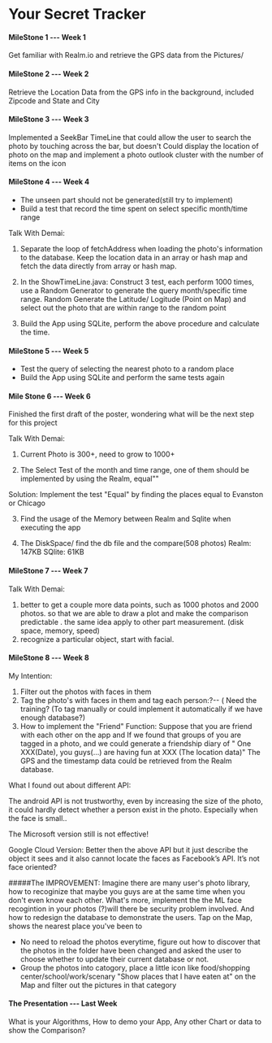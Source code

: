 # Your Secret Tracker

#### MileStone 1 --- Week 1 
Get familiar with Realm.io and retrieve the GPS data from the Pictures/

#### MileStone 2 --- Week 2
Retrieve the Location Data from the GPS info in the background, included Zipcode and State and City

#### MileStone 3 --- Week 3 

Implemented a SeekBar TimeLine that could allow the user to search the photo by touching across the bar, but doesn't 
Could display the location of photo on the map and implement a photo outlook cluster with the number of items on the icon

#### MileStone 4 --- Week 4 
- The unseen part should not be generated(still try to implement)
- Build a test that record the time spent on select specific month/time range

Talk With Demai:

1. Separate the loop of fetchAddress when loading the photo's information to the database. Keep the location data in an array or hash map and fetch the data directly from array or hash map.

2. In the ShowTimeLine.java: Construct 3 test, each perform 1000 times, use a Random Generator to generate the query month/specific time range. Random Generate the Latitude/ Logitude (Point on Map) and select out the photo that are within range to the random point

3. Build the App using SQLite, perform the above procedure and calculate the time.

#### MileStone 5 --- Week 5 

- Test the query of selecting the nearest photo to a random place 
- Build the App using SQLite and perform the same tests again

#### Mile Stone 6 --- Week 6
Finished the first draft of the poster, wondering what will be the next step for this project 

Talk With Demai:

1. Current Photo is 300+, need to grow to 1000+

2. The Select Test of the month and time range, one of them should be implemented by using the Realm, equal""

Solution: Implement the test "Equal" by finding the places equal to Evanston or Chicago

3. Find the usage of the Memory between Realm and Sqlite when executing the app

4. The DiskSpace/ find the db file and the compare(508 photos)
Realm: 147KB  SQlite: 61KB

#### MileStone 7 --- Week 7 

Talk With Demai: 

1. better to get a couple more data points, such as 1000 photos and 2000 photos. so that we are able to draw a plot and make the comparison  predictable . the same idea apply to other part measurement. (disk space, memory, speed)
2. recognize a particular object, start with facial.

#### MileStone 8 --- Week 8

My Intention:
1. Filter out the photos with faces in them 
2. Tag the photo's with faces in them and tag each person:?-- ( Need the training? (To tag manually or could implement it automatically if we have enough database?)
3. How to implement the "Friend" Function:
Suppose that you are friend with each other on the app and If we found that groups of you are tagged in a photo, and we could generate a friendship diary of " One XXX(Date),  you guys(...) are having fun at XXX (The location data)" The GPS and the timestamp data could be retrieved from the Realm database.

What I found out about different API:

The android API is not trustworthy, even by increasing the size of the photo, it could hardly detect whether a person exist in the photo. Especially when the face is small.. 

The Microsoft version still is not effective!

Google Cloud Version: Better then the above API but it just describe the object it sees and it also cannot locate the faces as Facebook’s API. It’s not face oriented?

#####The IMPROVEMENT: 
Imagine there are many user's photo library, how to recoginize that maybe you guys are at the same time when
you don't even know each other. What's more, implement the the ML face recogintion in your photos (?)will there be security problem involved. And how to redesign the database to demonstrate the users. 
Tap on the Map, shows the nearest place you've been to 
- No need to reload the photos everytime, figure out how to discover that the photos in the folder have been changed and asked 
the user to choose whether to update their current database or not. 
- Group the photos into catogory, place a little icon like food/shopping center/school/work/scenary 
"Show places that I have eaten at" on the Map and filter out the pictures in that category 

#### The Presentation --- Last Week
What is your Algorithms, How to demo your App, Any other Chart or data to show the Comparison?
